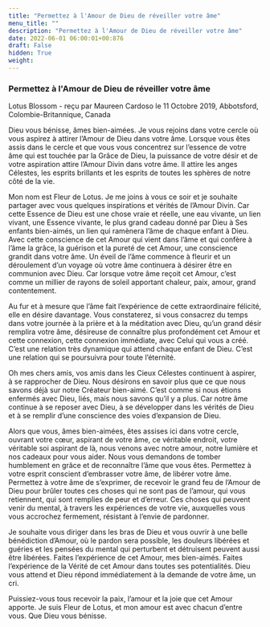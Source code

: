 ```yaml
---
title: "Permettez à l'Amour de Dieu de réveiller votre âme"
menu_title: ""
description: "Permettez à l'Amour de Dieu de réveiller votre âme"
date: 2022-06-01 06:00:01+00:876
draft: False
hidden: True
weight:
---
```

### Permettez à l'Amour de Dieu de réveiller votre âme

Lotus Blossom - reçu par Maureen Cardoso le 11 Octobre 2019, Abbotsford, Colombie-Britannique, Canada

Dieu vous bénisse, âmes bien-aimées. Je vous rejoins dans votre cercle où vous aspirez à attirer l’Amour de Dieu dans votre âme. Lorsque vous êtes assis dans le cercle et que vous vous concentrez sur l’essence de votre âme qui est touchée par la Grâce de Dieu, la puissance de votre désir et de votre aspiration attire l’Amour Divin dans votre âme. Il attire les anges Célestes, les esprits brillants et les esprits de toutes les sphères de notre côté de la vie.

Mon nom est Fleur de Lotus. Je me joins à vous ce soir et je souhaite partager avec vous quelques inspirations et vérités de l’Amour Divin. Car cette Essence de Dieu est une chose vraie et réelle, une eau vivante, un lien vivant, une Essence vivante, le plus grand cadeau donné par Dieu à Ses enfants bien-aimés, un lien qui ramènera l’âme de chaque enfant à Dieu. Avec cette conscience de cet Amour qui vient dans l’âme et qui confère à l’âme la grâce, la guérison et la pureté de cet Amour, une conscience grandit dans votre âme. Un éveil de l’âme commence à fleurir et un déroulement d’un voyage où votre âme continuera à désirer être en communion avec Dieu. Car lorsque votre âme reçoit cet Amour, c’est comme un millier de rayons de soleil apportant chaleur, paix, amour, grand contentement.

Au fur et à mesure que l’âme fait l’expérience de cette extraordinaire félicité, elle en désire davantage. Vous constaterez, si vous consacrez du temps dans votre journée à la prière et à la méditation avec Dieu, qu’un grand désir remplira votre âme, désireuse de connaître plus profondément cet Amour et cette connexion, cette connexion immédiate, avec Celui qui vous a créé. C’est une relation très dynamique qui attend chaque enfant de Dieu. C’est une relation qui se poursuivra pour toute l’éternité.

Oh mes chers amis, vos amis dans les Cieux Célestes continuent à aspirer, à se rapprocher de Dieu. Nous désirons en savoir plus que ce que nous savons déjà sur notre Créateur bien-aimé. C’est comme si nous étions enfermés avec Dieu, liés, mais nous savons qu’il y a plus. Car notre âme continue à se reposer avec Dieu, à se développer dans les vérités de Dieu et à se remplir d’une conscience des voies d’expansion de Dieu.

Alors que vous, âmes bien-aimées, êtes assises ici dans votre cercle, ouvrant votre cœur, aspirant de votre âme, ce véritable endroit, votre véritable soi aspirant de là, nous venons avec notre amour, notre lumière et nos cadeaux pour vous aider. Nous vous demandons de tomber humblement en grâce et de reconnaître l’âme que vous êtes. Permettez à votre esprit conscient d’embrasser votre âme, de libérer votre âme. Permettez à votre âme de s’exprimer, de recevoir le grand feu de l’Amour de Dieu pour brûler toutes ces choses qui ne sont pas de l’amour, qui vous retiennent, qui sont remplies de peur et d’erreur. Ces choses qui peuvent venir du mental, à travers les expériences de votre vie, auxquelles vous vous accrochez fermement, résistant à l’envie de pardonner.

Je souhaite vous diriger dans les bras de Dieu et vous ouvrir à une belle bénédiction d’Amour, où le pardon sera possible, les douleurs libérées et guéries et les pensées du mental qui perturbent et détruisent peuvent aussi être libérées. Faites l’expérience de cet Amour, mes bien-aimés. Faites l’expérience de la Vérité de cet Amour dans toutes ses potentialités. Dieu vous attend et Dieu répond immédiatement à la demande de votre âme, un cri.

Puissiez-vous tous recevoir la paix, l’amour et la joie que cet Amour apporte. Je suis Fleur de Lotus, et mon amour est avec chacun d’entre vous. Que Dieu vous bénisse.







